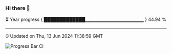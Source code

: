 ### Hi there 👋

⏳ Year progress { █████████████▁▁▁▁▁▁▁▁▁▁▁▁▁▁▁▁▁ } 44.94 %

---

⏰ Updated on Thu, 13 Jun 2024 11:38:59 GMT

![Progress Bar CI](https://github.com/IshwaranRudhara/GIT-ACTION/workflows/Progress%20Bar%20CI/badge.svg)
